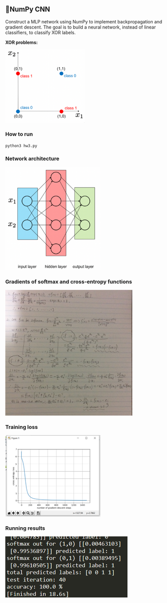 ## 📕NumPy CNN

Construct a MLP network using NumPy to implement backpropagation and gradient descent. The goal is to build a neural network, instead of linear classifiers, to classify XOR labels.

**XOR problems:**

<img src="./img/xor_problem.png" alt="xor_problem" width="250" />

### How to run

`python3 hw3.py`

### Network architecture

<img src="./img/net_archi.png" alt="net_archi" width="300" />

### Gradients of softmax and cross-entropy functions

<img src="./img/scen_gradient.JPG" alt="scen_gradient" width="400" />



### Training loss

<img src="./img/cent_loss_down.png" alt="cent_loss_down" width="300" />

### Running results

![result](./img/result.png)